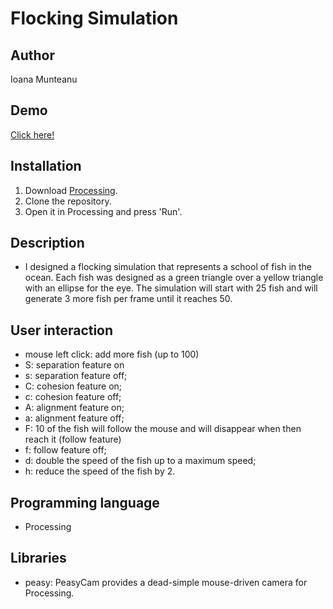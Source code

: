 # Flocking Simulation

## Author
Ioana Munteanu

## Demo
[Click here!](https://www.youtube.com/watch?v=h5s_Ff2kHNM)

## Installation
1. Download [Processing](https://processing.org/download/).
2. Clone the repository.
3. Open it in Processing and press 'Run'.

## Description
 - I designed a flocking simulation that represents a school of fish in the ocean. Each fish was designed as a green triangle over a yellow triangle with an ellipse for the eye. The simulation will start with 25 fish and will generate 3 more fish per frame until it reaches 50.
 
## User interaction
 - mouse left click: add more fish (up to 100)
 - S: separation feature on
 - s: separation feature off;
 - C: cohesion feature on;
 - c: cohesion feature off;
 - A: alignment feature on;
 - a: alignment feature off;
 - F: 10 of the fish will follow the mouse and will disappear when then reach it (follow feature)
 - f: follow feature off;
 - d: double the speed of the fish up to a maximum speed;
 - h: reduce the speed of the fish by 2.

## Programming language
- Processing 

## Libraries 
 - peasy: PeasyCam provides a dead-simple mouse-driven camera for Processing.

